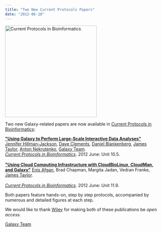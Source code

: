 ```yaml
---
title: "Two New Current Protocols Papers"
date: "2012-06-18"
---
```

<div class='right'><a href='http://cda.currentprotocols.com/WileyCDA/CurPro3Category/L1-1000.html'><img src="/src/images/logos/CurrentProtocolsLogo.png" alt="Current Protocols in Bioinformatics" width="300" /></a></div>

Two new Galaxy-related papers are now available in [Current Protocols in Bioinformatics](http://cda.currentprotocols.com/WileyCDA/CurPro3Category/L1-1000.html):

 **["Using Galaxy to Perform Large-Scale Interactive Data Analyses"](http://cda.currentprotocols.com/WileyCDA/CPUnit/refId-bi1005.html)**
  [Jennifer Hillman-Jackson](/people/jennifer-jackson/), [Dave Clements](/people/dave-clements/), [Daniel Blankenberg](/people/dan/), [James Taylor](/src/people/james-taylor/), [Anton Nekrutenko](/src/people/anton/), [Galaxy Team](/src/galaxy-team/).<br />
  *[Current Protocols in Bioinformatics](http://cda.currentprotocols.com/WileyCDA/CurPro3Category/L1-1000.html)*. 2012 June: Unit 10.5.<br /><br />
 **["Using Cloud Computing Infrastructure with CloudBioLinux, CloudMan, and Galaxy"](http://cda.currentprotocols.com/WileyCDA/CPUnit/refId-bi1109.html)**
  [Enis Afgan](/people/enis-afgan/), Brad Chapman, Margita Jadan, Vedran Franke, [James Taylor](/src/people/james-taylor/).<br />  
  *[Current Protocols in Bioinformatics](http://cda.currentprotocols.com/WileyCDA/CurPro3Category/L1-1000.html)*. 2012 June: Unit 11.9.

Both papers feature hands-on, step by step protocols, accompanied by numerous and detailed figures at each step.

We would like to thank [Wiley](http://wiley.com) for making both of these publications be *open access.*

[Galaxy Team](/src/galaxy-team/index.md)
